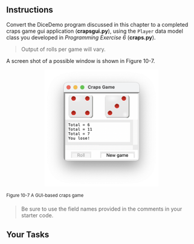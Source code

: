 <!-- manual -->

## Instructions

Convert the DiceDemo program discussed in this chapter to a completed craps game gui application (**crapsgui.py**), using the `Player` data model class you developed in _Programming Exercise 6_ (**craps.py**).

> Output of rolls per game will vary.

A screen shot of a possible window is shown in Figure 10-7.

<p align="center">
    <img src="../assets/10.7.png" width="60%" alt="The screenshot of the craps game window contains two dice, 1 text field, and 2 buttons. The two dice project the numbers 6 and 1. The text field gives the sum of both the dice. Line 1: total = 7. Line 2: total = 10. Line 3: total = 6. Line 4: total = 4. Line 5: total = 7. Line 6: you lose. The 2 buttons are, roll, and new game.">
</p>
 <sup>Figure 10-7 A GUI-based craps game</sup>

> Be sure to use the field names provided in the comments in your starter code.

<!--
{
    "CopyExercise": {
        "name": "craps.py",
        "copyTarget": "/chapter10/ex06/student/craps.py",
        "pasteTarget": "/craps.py"
    }
}
-->

## Your Tasks
